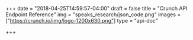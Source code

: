 +++
date = "2018-04-25T14:59:57-04:00"
draft = false
title = "Crunch API Endpoint Reference"
img = "speaks_research/json_code.png"
images = ["https://crunch.io/img/logo-1200x630.png"]
type = "api-doc"

+++

